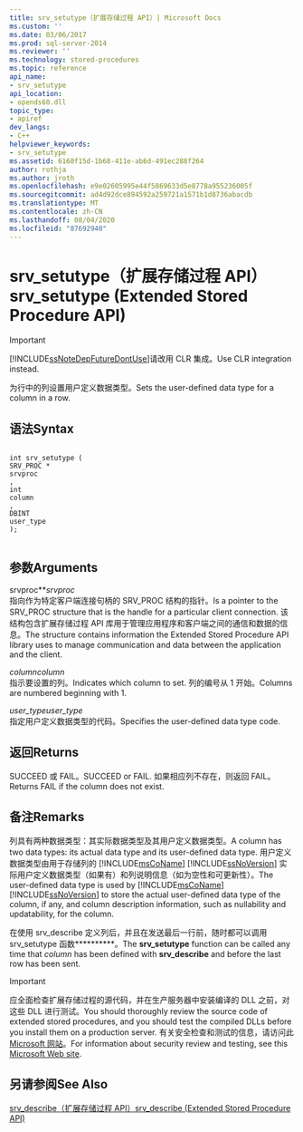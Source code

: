 ```yaml
---
title: srv_setutype（扩展存储过程 API）| Microsoft Docs
ms.custom: ''
ms.date: 03/06/2017
ms.prod: sql-server-2014
ms.reviewer: ''
ms.technology: stored-procedures
ms.topic: reference
api_name:
- srv_setutype
api_location:
- opends60.dll
topic_type:
- apiref
dev_langs:
- C++
helpviewer_keywords:
- srv_setutype
ms.assetid: 6160f15d-1b68-411e-ab6d-491ec288f264
author: rothja
ms.author: jroth
ms.openlocfilehash: e9e02605995e44f5869633d5e8778a955236005f
ms.sourcegitcommit: ad4d92dce894592a259721a1571b1d8736abacdb
ms.translationtype: MT
ms.contentlocale: zh-CN
ms.lasthandoff: 08/04/2020
ms.locfileid: "87692940"
---
```

# <a name="srv_setutype-extended-stored-procedure-api"></a><span data-ttu-id="244ef-102">srv_setutype（扩展存储过程 API）</span><span class="sxs-lookup"><span data-stu-id="244ef-102">srv_setutype (Extended Stored Procedure API)</span></span>
    
> [!IMPORTANT]  
>  [!INCLUDE[ssNoteDepFutureDontUse](../../includes/ssnotedepfuturedontuse-md.md)]<span data-ttu-id="244ef-103">请改用 CLR 集成。</span><span class="sxs-lookup"><span data-stu-id="244ef-103">Use CLR integration instead.</span></span>  
  
 <span data-ttu-id="244ef-104">为行中的列设置用户定义数据类型。</span><span class="sxs-lookup"><span data-stu-id="244ef-104">Sets the user-defined data type for a column in a row.</span></span>  
  
## <a name="syntax"></a><span data-ttu-id="244ef-105">语法</span><span class="sxs-lookup"><span data-stu-id="244ef-105">Syntax</span></span>  
  
```  
  
int srv_setutype (  
SRV_PROC *  
srvproc  
,  
int   
column  
,   
DBINT  
user_type   
);  
  
```  
  
## <a name="arguments"></a><span data-ttu-id="244ef-106">参数</span><span class="sxs-lookup"><span data-stu-id="244ef-106">Arguments</span></span>  
 <span data-ttu-id="244ef-107">srvproc\*\*</span><span class="sxs-lookup"><span data-stu-id="244ef-107">*srvproc*</span></span>  
 <span data-ttu-id="244ef-108">指向作为特定客户端连接句柄的 SRV_PROC 结构的指针。</span><span class="sxs-lookup"><span data-stu-id="244ef-108">Is a pointer to the SRV_PROC structure that is the handle for a particular client connection.</span></span> <span data-ttu-id="244ef-109">该结构包含扩展存储过程 API 库用于管理应用程序和客户端之间的通信和数据的信息。</span><span class="sxs-lookup"><span data-stu-id="244ef-109">The structure contains information the Extended Stored Procedure API library uses to manage communication and data between the application and the client.</span></span>  
  
 <span data-ttu-id="244ef-110">*column*</span><span class="sxs-lookup"><span data-stu-id="244ef-110">*column*</span></span>  
 <span data-ttu-id="244ef-111">指示要设置的列。</span><span class="sxs-lookup"><span data-stu-id="244ef-111">Indicates which column to set.</span></span> <span data-ttu-id="244ef-112">列的编号从 1 开始。</span><span class="sxs-lookup"><span data-stu-id="244ef-112">Columns are numbered beginning with 1.</span></span>  
  
 <span data-ttu-id="244ef-113">*user_type*</span><span class="sxs-lookup"><span data-stu-id="244ef-113">*user_type*</span></span>  
 <span data-ttu-id="244ef-114">指定用户定义数据类型的代码。</span><span class="sxs-lookup"><span data-stu-id="244ef-114">Specifies the user-defined data type code.</span></span>  
  
## <a name="returns"></a><span data-ttu-id="244ef-115">返回</span><span class="sxs-lookup"><span data-stu-id="244ef-115">Returns</span></span>  
 <span data-ttu-id="244ef-116">SUCCEED 或 FAIL。</span><span class="sxs-lookup"><span data-stu-id="244ef-116">SUCCEED or FAIL.</span></span> <span data-ttu-id="244ef-117">如果相应列不存在，则返回 FAIL。</span><span class="sxs-lookup"><span data-stu-id="244ef-117">Returns FAIL if the column does not exist.</span></span>  
  
## <a name="remarks"></a><span data-ttu-id="244ef-118">备注</span><span class="sxs-lookup"><span data-stu-id="244ef-118">Remarks</span></span>  
 <span data-ttu-id="244ef-119">列具有两种数据类型：其实际数据类型及其用户定义数据类型。</span><span class="sxs-lookup"><span data-stu-id="244ef-119">A column has two data types: its actual data type and its user-defined data type.</span></span> <span data-ttu-id="244ef-120">用户定义数据类型由用于存储列的 [!INCLUDE[msCoName](../../includes/msconame-md.md)] [!INCLUDE[ssNoVersion](../../includes/ssnoversion-md.md)] 实际用户定义数据类型（如果有）和列说明信息（如为空性和可更新性）。</span><span class="sxs-lookup"><span data-stu-id="244ef-120">The user-defined data type is used by [!INCLUDE[msCoName](../../includes/msconame-md.md)] [!INCLUDE[ssNoVersion](../../includes/ssnoversion-md.md)] to store the actual user-defined data type of the column, if any, and column description information, such as nullability and updatability, for the column.</span></span>  
  
 <span data-ttu-id="244ef-121">在使用 srv_describe 定义列后，并且在发送最后一行前，随时都可以调用 srv_setutype 函数\*\*\*\*\*\*\*\*\*\*。</span><span class="sxs-lookup"><span data-stu-id="244ef-121">The **srv_setutype** function can be called any time that *column* has been defined with **srv_describe** and before the last row has been sent.</span></span>  
  
> [!IMPORTANT]  
>  <span data-ttu-id="244ef-122">应全面检查扩展存储过程的源代码，并在生产服务器中安装编译的 DLL 之前，对这些 DLL 进行测试。</span><span class="sxs-lookup"><span data-stu-id="244ef-122">You should thoroughly review the source code of extended stored procedures, and you should test the compiled DLLs before you install them on a production server.</span></span> <span data-ttu-id="244ef-123">有关安全检查和测试的信息，请访问此 [Microsoft 网站](https://go.microsoft.com/fwlink/?LinkID=54761&amp;clcid=0x409https://msdn.microsoft.com/security/)。</span><span class="sxs-lookup"><span data-stu-id="244ef-123">For information about security review and testing, see this [Microsoft Web site](https://go.microsoft.com/fwlink/?LinkID=54761&amp;clcid=0x409https://msdn.microsoft.com/security/).</span></span>  
  
## <a name="see-also"></a><span data-ttu-id="244ef-124">另请参阅</span><span class="sxs-lookup"><span data-stu-id="244ef-124">See Also</span></span>  
 [<span data-ttu-id="244ef-125">srv_describe（扩展存储过程 API）</span><span class="sxs-lookup"><span data-stu-id="244ef-125">srv_describe &#40;Extended Stored Procedure API&#41;</span></span>](srv-describe-extended-stored-procedure-api.md)  
  
  
